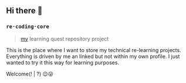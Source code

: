 ## Hi there 👋

<!--

**Here are some ideas to get you started:**

🙋‍♀️ A short introduction - what is your organization all about?
🌈 Contribution guidelines - how can the community get involved?
👩‍💻 Useful resources - where can the community find your docs? Is there anything else the community should know?
🍿 Fun facts - what does your team eat for breakfast?
🧙 Remember, you can do mighty things with the power of [Markdown](https://docs.github.com/github/writing-on-github/getting-started-with-writing-and-formatting-on-github/basic-writing-and-formatting-syntax)
-->

### ```re·coding·core```
> [my](https://www.github.com/marmonto) learning quest repository project 


This is the place where I want to store my technical re-learning projects.
Everything is driven by me an linked but not within my own profile.
I just wanted to try it this way for learning purposes.

Welcome(! | ?) 😉😜
